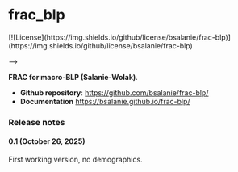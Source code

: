 # frac_blp

<!-- [GitHub last commit](https://img.shields.io/github/last-commit/bsalanie/frac-blp)

[![Release](https://img.shields.io/github/v/release/bsalanie/frac-blp)](https://img.shields.io/github/v/release/bsalanie/frac-blp)

[![Build status](https://img.shields.io/github/actions/workflow/status/bsalanie/frac-blp/main.yml?branch=main)](https://github.com/bsalanie/frac-blp/actions/workflows/main.yml?query=branch%3Amain) <!-- [![codecov](https://codecov.io/gh/bsalanie/frac-blp/branch/main/graph/badge.svg)](https://codecov.io/gh/bsalanie/frac-blp) --> <!-- [![Commit activity](https://img.shields.io/github/commit-activity/m/bsalanie/frac-blp)](https://img.shields.io/github/commit-activity/m/bsalanie/frac-blp) --> [![License](https://img.shields.io/github/license/bsalanie/frac-blp)](https://img.shields.io/github/license/bsalanie/frac-blp)
-->

**FRAC for macro-BLP (Salanie-Wolak)**.

- **Github repository**: <https://github.com/bsalanie/frac-blp/>
- **Documentation** <https://bsalanie.github.io/frac-blp/>

### Release notes

#### 0.1 (October 26, 2025)
First working version, no demographics.
